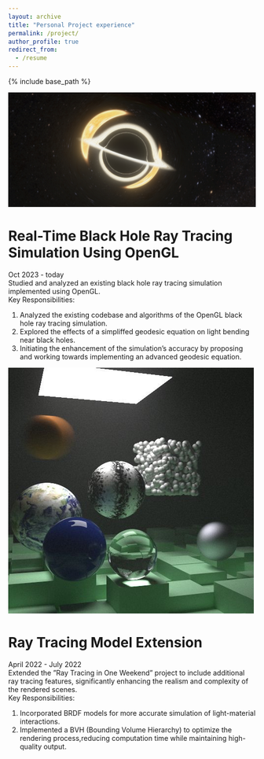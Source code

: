 ```yaml
---
layout: archive
title: "Personal Project experience"
permalink: /project/
author_profile: true
redirect_from:
  - /resume
---
```


{% include base_path %}



<!-- <!-- Publications
======
  <ul>{% for post in site.publications reversed %}
    {% include archive-single-cv.html %}
  {% endfor %}</ul> -->
  
<!-- Personal Project experience
====== -->
![img](/images/1.jpg)

# Real-Time Black Hole Ray Tracing Simulation Using OpenGL

Oct 2023 - today  
Studied and analyzed an existing black hole ray tracing simulation implemented using OpenGL.  
Key Responsibilities:  
1. Analyzed the existing codebase and algorithms of the OpenGL black hole ray tracing simulation. 
2. Explored the effects of a simpliffed geodesic equation on light bending near black holes. 
3. Initiating the enhancement of the simulation’s accuracy by proposing and working towards implementing an advanced geodesic equation.


![img](/images/2.png)

# Ray Tracing Model Extension

April 2022 - July 2022  
Extended the ”Ray Tracing in One Weekend” project to include additional ray tracing features, significantly enhancing the realism and complexity of the rendered scenes.  
Key Responsibilities:  
1. Incorporated BRDF models for more accurate simulation of light-material interactions. 
2. Implemented a BVH (Bounding Volume Hierarchy) to optimize the rendering process,reducing computation time while maintaining high-quality output.

